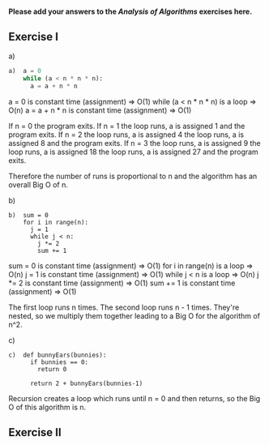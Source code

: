 #### Please add your answers to the ***Analysis of  Algorithms*** exercises here.

## Exercise I

a)

```python
a)  a = 0
    while (a < n * n * n):
      a = a + n * n
```

a = 0 is constant time (assignment) => O(1)
while (a < n * n * n) is a loop => O(n)
a = a + n * n is constant time (assignment) => O(1)

If n = 0 the program exits.
If n = 1 the loop runs, a is assigned 1 and the program exits.
If n = 2 the loop runs, a is assigned 4
         the loop runs, a is assigned 8 and the program exits.
If n = 3 the loop runs, a is assigned 9
         the loop runs, a is assigned 18
         the loop runs, a is assigned 27 and the program exits.

Therefore the number of runs is proportional to n and the algorithm has an overall Big O of n.

b)

```
b)  sum = 0
    for i in range(n):
      j = 1
      while j < n:
        j *= 2
        sum += 1
```

sum = 0 is constant time (assignment) => O(1)
for i in range(n) is a loop => O(n)
j = 1 is constant time (assignment) => O(1)
while j < n is a loop => O(n)
j *= 2 is constant time (assignment) => O(1)
sum += 1 is constant time (assignment) => O(1)

The first loop runs n times. The second loop runs n - 1 times. 
They're nested, so we multiply them together leading to a Big O for the algorithm of n^2.

c)

```
c)  def bunnyEars(bunnies):
      if bunnies == 0:
        return 0

      return 2 + bunnyEars(bunnies-1)
```

Recursion creates a loop which runs until n = 0 and then returns, so the Big O of this algorithm is n.

## Exercise II



